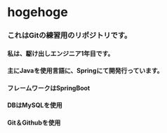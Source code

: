 # hogehoge

### これはGitの練習用のリポジトリです。

#### 私は、駆け出しエンジニア1年目です。
#### 主にJavaを使用言語に、Springにて開発行っています。
#### フレームワークはSpringBoot
#### DBはMySQLを使用
#### Git＆Githubを使用
